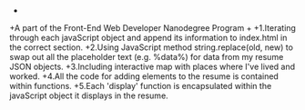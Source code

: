 +
 +A part of the Front-End Web Developer Nanodegree Program
 +
 +1.Iterating through each javaScript object and append its information to index.html in the correct section.
 +2.Using JavaScript method string.replace(old, new) to swap out all the placeholder text (e.g. %data%) for data from my resume JSON objects.
 +3.Including interactive map with places where I've lived and worked.
 +4.All the code for adding elements to the resume is contained within functions.
 +5.Each 'display' function is encapsulated within the javaScript object it displays in the resume.
